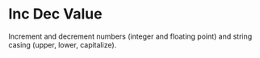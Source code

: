 # Inc Dec Value

Increment and decrement numbers (integer and floating point) and string casing (upper, lower, capitalize).
